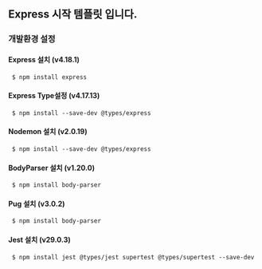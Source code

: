## Express 시작 템플릿 입니다.

### 개발환경 설정

#### Express 설치 (v4.18.1)
```
 $ npm install express
```
#### Express Type설정 (v4.17.13)
```
 $ npm install --save-dev @types/express
```
#### Nodemon 설치 (v2.0.19)
```
 $ npm install --save-dev @types/express
```
#### BodyParser 설치 (v1.20.0)
```
 $ npm install body-parser
```
#### Pug 설치 (v3.0.2)
```
 $ npm install body-parser
```
#### Jest 설치 (v29.0.3)
```
 $ npm install jest @types/jest supertest @types/supertest --save-dev 
```